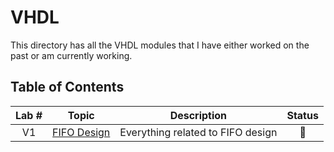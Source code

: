 # VHDL
This directory has all the VHDL modules that I have either worked on the past or am currently working.

## Table of Contents
|   Lab #   |     Topic     |            Description                 |      Status      |
|:---------:|:-------------:|:--------------------------------------:|:----------------:|
|    V1     |  [FIFO Design]()  |  Everything related to FIFO design |     :pushpin:    |